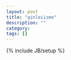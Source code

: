 ```yaml
---
layout: post
title: "qinleiisme"
description: ""
category: 
tags: []
---
```

{% include JB/setup %}
